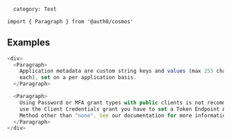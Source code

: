 ```meta
  category: Text
```

`import { Paragraph } from '@auth0/cosmos'`

## Examples

```js
<div>
  <Paragraph>
    Application metadata are custom string keys and values (max 255 characters
    each), set on a per application basis.
  </Paragraph>

  <Paragraph>
    Using Password or MFA grant types with public clients is not recommended. To
    use the Client Credentials grant you have to set a Token Endpoint Auth
    Method other than "none". See our documentation for more information.
  </Paragraph>
</div>
```
